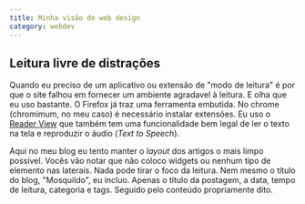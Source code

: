 ```yaml
---
title: Minha visão de web design
category: webdev
---
```






## Leitura livre de distrações

Quando eu preciso de um aplicativo ou extensão de "modo de leitura" é por que o site falhou em fornecer um ambiente agradavel à leitura. E olha que eu uso bastante. O Firefox já traz uma ferramenta embutida. No chrome (chromimum, no meu caso) é necessário instalar extensões. Eu uso o [Reader View](https://chrome.google.com/webstore/detail/reader-view/ecabifbgmdmgdllomnfinbmaellmclnh) que também tem uma funcionalidade bem legal de ler o texto na tela e reproduzir o áudio (*Text to Speech*).

Aqui no meu blog eu tento manter o *layout* dos artigos o mais limpo possível. Vocês vão notar que não coloco widgets ou nenhum tipo de elemento nas laterais. Nada pode tirar o foco da leitura. Nem mesmo o título do blog, "Mosquildo", eu incluo. Apenas o título da postagem, a data, tempo de leitura, categoria e tags. Seguido pelo conteúdo propriamente dito.